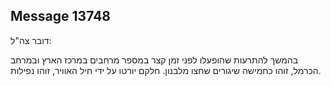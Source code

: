 ## Message 13748

דובר צה"ל:

בהמשך להתרעות שהופעלו לפני זמן קצר במספר מרחבים במרכז הארץ ובמרחב הכרמל, זוהו כחמישה שיגורים שחצו מלבנון.
חלקם יורטו על ידי חיל האוויר, זוהו נפילות.

